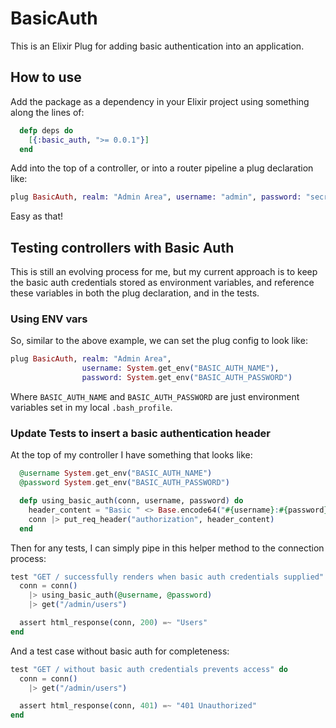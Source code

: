 # BasicAuth

This is an Elixir Plug for adding basic authentication into an application.

## How to use

Add the package as a dependency in your Elixir project using something along the lines of:
```elixir
  defp deps do
    [{:basic_auth, ">= 0.0.1"}]
  end
```

Add into the top of a controller, or into a router pipeline a plug declaration like:
```elixir
plug BasicAuth, realm: "Admin Area", username: "admin", password: "secret"
```

Easy as that!

## Testing controllers with Basic Auth

This is still an evolving process for me, but my current approach is to keep the basic auth credentials stored as environment variables, and reference these variables in both the plug declaration, and in the tests.

### Using ENV vars

So, similar to the above example, we can set the plug config to look like:
```elixir
plug BasicAuth, realm: "Admin Area",
                username: System.get_env("BASIC_AUTH_NAME"),
                password: System.get_env("BASIC_AUTH_PASSWORD")
```

Where `BASIC_AUTH_NAME` and `BASIC_AUTH_PASSWORD` are just environment variables set in my local `.bash_profile`.

### Update Tests to insert a basic authentication header

At the top of my controller I have something that looks like:

```elixir
  @username System.get_env("BASIC_AUTH_NAME")
  @password System.get_env("BASIC_AUTH_PASSWORD")

  defp using_basic_auth(conn, username, password) do
    header_content = "Basic " <> Base.encode64("#{username}:#{password}")
    conn |> put_req_header("authorization", header_content)
  end
```

Then for any tests, I can simply pipe in this helper method to the connection process:
```elixir
test "GET / successfully renders when basic auth credentials supplied" do
  conn = conn()
    |> using_basic_auth(@username, @password)
    |> get("/admin/users")

  assert html_response(conn, 200) =~ "Users"
end
```

And a test case without basic auth for completeness:
```elixir
test "GET / without basic auth credentials prevents access" do
  conn = conn()
    |> get("/admin/users")

  assert html_response(conn, 401) =~ "401 Unauthorized"
end
```

